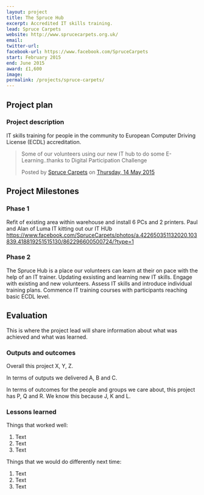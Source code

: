```yaml
---
layout: project
title: The Spruce Hub
excerpt: Accredited IT skills training.
lead: Spruce Carpets
website: http://www.sprucecarpets.org.uk/
email: 
twitter-url: 
facebook-url: https://www.facebook.com/SpruceCarpets
start: February 2015
end: June 2015
award: £1,600
image:
permalink: /projects/spruce-carpets/
---
```


## Project plan

### Project description

IT skills training for people in the community to European Computer Driving License (ECDL) accreditation. 
<div id="fb-root"></div><script>(function(d, s, id) {  var js, fjs = d.getElementsByTagName(s)[0];  if (d.getElementById(id)) return;  js = d.createElement(s); js.id = id;  js.src = "//connect.facebook.net/en_GB/sdk.js#xfbml=1&version=v2.3";  fjs.parentNode.insertBefore(js, fjs);}(document, 'script', 'facebook-jssdk'));</script><div class="fb-post" data-href="https://www.facebook.com/SpruceCarpets/posts/918092131587837" data-width="500"><div class="fb-xfbml-parse-ignore"><blockquote cite="https://www.facebook.com/SpruceCarpets/posts/918092131587837"><p>Some of our volunteers using our new IT hub to do some E-Learning..thanks to Digital Participation Challenge</p>Posted by <a href="https://www.facebook.com/SpruceCarpets">Spruce Carpets</a> on <a href="https://www.facebook.com/SpruceCarpets/posts/918092131587837">Thursday, 14 May 2015</a></blockquote></div></div>


## Project Milestones

### Phase 1

Refit of existing area within warehouse and install 6 PCs and 2 printers.
Paul and Alan of Luma IT kitting out our IT HUb
https://www.facebook.com/SpruceCarpets/photos/a.422650351132020.103839.418819251515130/862296600500724/?type=1
### Phase 2
The Spruce Hub is a place our volunteers can learn at their on pace with the help of an IT trainer. Updating exsisting and learning new IT skills. 
Engage with existing and new volunteers. Assess IT skills and introduce individual training plans. Commence IT training courses with participants reaching basic ECDL level. 



## Evaluation

This is where the project lead will share information about what was achieved and what was learned.

### Outputs and outcomes

Overall this project X, Y, Z.

In terms of outputs we delivered A, B and C.

In terms of outcomes for the people and groups we care about, this project has P, Q and R. We know this because J, K and L.

### Lessons learned

Things that worked well:

1. Text
2. Text
3. Text

Things that we would do differently next time:

1. Text
2. Text
3. Text
